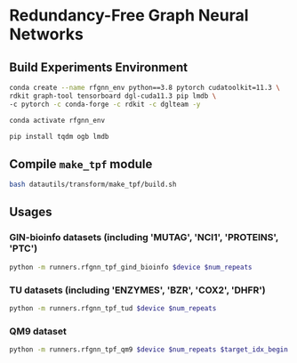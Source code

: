 # Redundancy-Free Graph Neural Networks

## Build Experiments Environment

```bash
conda create --name rfgnn_env python==3.8 pytorch cudatoolkit=11.3 \
rdkit graph-tool tensorboard dgl-cuda11.3 pip lmdb \
-c pytorch -c conda-forge -c rdkit -c dglteam -y

conda activate rfgnn_env

pip install tqdm ogb lmdb
```

## Compile `make_tpf` module 
```bash
bash datautils/transform/make_tpf/build.sh
```

## Usages

### GIN-bioinfo datasets (including 'MUTAG', 'NCI1', 'PROTEINS', 'PTC')

```bash 
python -m runners.rfgnn_tpf_gind_bioinfo $device $num_repeats
```

### TU datasets (including 'ENZYMES', 'BZR', 'COX2', 'DHFR')

```bash 
python -m runners.rfgnn_tpf_tud $device $num_repeats
```

### QM9 dataset

```bash 
python -m runners.rfgnn_tpf_qm9 $device $num_repeats $target_idx_begin $target_idx_end
```

